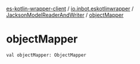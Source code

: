 [es-kotlin-wrapper-client](../../index.md) / [io.inbot.eskotlinwrapper](../index.md) / [JacksonModelReaderAndWriter](index.md) / [objectMapper](./object-mapper.md)

# objectMapper

`val objectMapper: ObjectMapper`